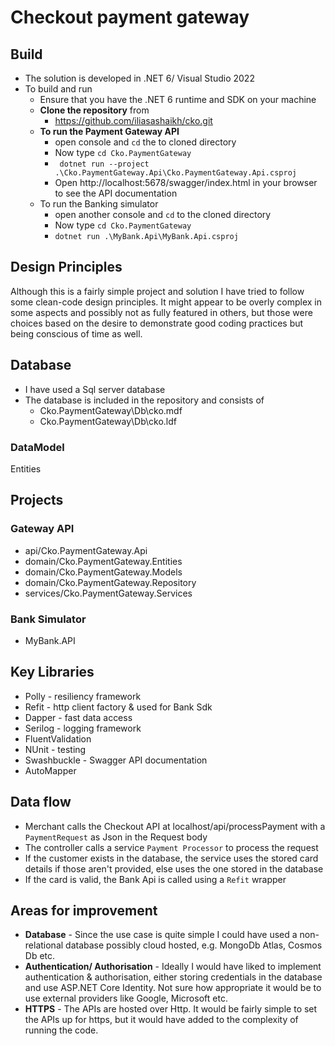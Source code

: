 ﻿# Checkout payment gateway

## Build 

- The solution is developed in .NET 6/ Visual Studio 2022
- To build and run
  - Ensure that you have the .NET 6 runtime and SDK on your machine
  - **Clone the repository** from 
    - https://github.com/iliasashaikh/cko.git 
  - **To run the Payment Gateway API** 
    - open console and `cd` the to cloned directory
    - Now type `cd Cko.PaymentGateway`
    - ` dotnet run --project .\Cko.PaymentGateway.Api\Cko.PaymentGateway.Api.csproj`
    - Open http://localhost:5678/swagger/index.html in your browser to see the API documentation
  - To run the Banking simulator
    - open another console and `cd` to the cloned directory
    - Now type `cd Cko.PaymentGateway`
    - `dotnet run .\MyBank.Api\MyBank.Api.csproj`



## Design Principles

Although this is a fairly simple project and solution I have tried to follow some clean-code design principles. It might appear to be overly complex in some aspects and possibly not as fully featured in others, but those were choices based on the desire to demonstrate good coding practices but being conscious of time as well.

## Database
- I have used a Sql server database 
- The database is included in the repository and consists of
  - Cko.PaymentGateway\Db\cko.mdf
  - Cko.PaymentGateway\Db\cko.ldf

### DataModel

Entities




## Projects

### Gateway API
- api/Cko.PaymentGateway.Api
- domain/Cko.PaymentGateway.Entities
- domain/Cko.PaymentGateway.Models
- domain/Cko.PaymentGateway.Repository
- services/Cko.PaymentGateway.Services


### Bank Simulator
- MyBank.API

## Key Libraries
- Polly - resiliency framework
- Refit - http client factory & used for Bank Sdk
- Dapper - fast data access
- Serilog - logging framework
- FluentValidation
- NUnit - testing
- Swashbuckle - Swagger API documentation
- AutoMapper


## Data flow
- Merchant calls the Checkout API at localhost/api/processPayment with a `PaymentRequest` as Json in the Request body
- The controller calls a service `Payment Processor` to process the request
- If the customer exists in the database, the service uses the stored card details if those aren't provided, else uses the one stored in the database
- If the card is valid, the Bank Api is called using a `Refit` wrapper


## Areas for improvement
- **Database** - Since the use case is quite simple I could have used a non-relational database possibly cloud hosted, e.g. MongoDb Atlas, Cosmos Db etc.
- **Authentication/ Authorisation** - Ideally I would have liked to implement authentication & authorisation, either storing credentials in the  database and use ASP.NET Core Identity. Not sure how appropriate it would be to use external providers like Google, Microsoft etc.
- **HTTPS** - The APIs are hosted over Http. It would be fairly simple to set the APIs up for https, but it would have added to the complexity of running the code.


